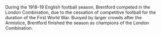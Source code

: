 During the 1918–19 English football season, Brentford competed in the London Combination, due to the cessation of competitive football for the duration of the First World War. Buoyed by larger crowds after the Armistice, Brentford finished the season as champions of the London Combination.
